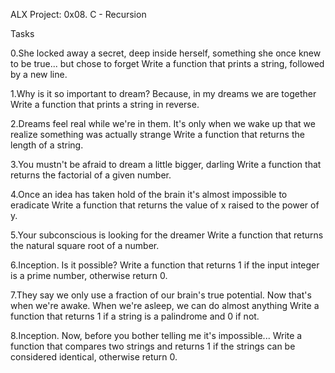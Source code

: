 ALX Project: 0x08. C - Recursion

Tasks

0.She locked away a secret, deep inside herself, something she once knew to be true... but chose to forget
Write a function that prints a string, followed by a new line.

1.Why is it so important to dream? Because, in my dreams we are together
Write a function that prints a string in reverse.

2.Dreams feel real while we're in them. It's only when we wake up that we realize something was actually strange
Write a function that returns the length of a string.

3.You mustn't be afraid to dream a little bigger, darling
Write a function that returns the factorial of a given number.

4.Once an idea has taken hold of the brain it's almost impossible to eradicate
Write a function that returns the value of x raised to the power of y.

5.Your subconscious is looking for the dreamer
Write a function that returns the natural square root of a number.

6.Inception. Is it possible?
Write a function that returns 1 if the input integer is a prime number, otherwise return 0.

7.They say we only use a fraction of our brain's true potential. Now that's when we're awake. When we're asleep, we can do almost anything
Write a function that returns 1 if a string is a palindrome and 0 if not.

8.Inception. Now, before you bother telling me it's impossible...
Write a function that compares two strings and returns 1 if the strings can be considered identical, otherwise return 0.
